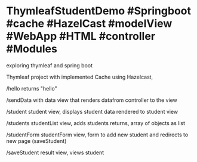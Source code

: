 # ThymleafStudentDemo #Springboot #cache #HazelCast #modelView #WebApp #HTML #controller #Modules
exploring thymleaf and spring boot

Thymleaf project with implemented Cache using Hazelcast,

/hello
returns "hello"

/sendData
with data view that renders datafrom controller to the view

/student
student view, displays student data rendered to student view

/students
studentList view, adds students returns, array of objects as list

/studentForm
studentForm view, form to add new student and redirects to new page (saveStudent)

/saveStudent
result view, views student

 
